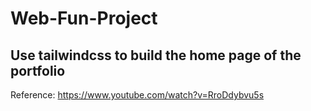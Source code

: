 # Web-Fun-Project

## Use tailwindcss to build the home page of the portfolio

Reference: https://www.youtube.com/watch?v=RroDdybvu5s
